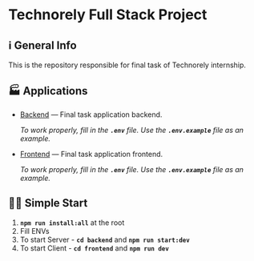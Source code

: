 # Technorely Full Stack Project

## ℹ️ General Info

This is the repository responsible for final task of Technorely internship.

## 🏭 Applications

- [Backend](./backend) — Final task application backend.

  _To work properly, fill in the **`.env`** file. Use the **`.env.example`** file as an example._

- [Frontend](./frontend) — Final task application frontend.

  _To work properly, fill in the **`.env`** file. Use the **`.env.example`** file as an example._

## 🏃‍♂️ Simple Start

1. **`npm run install:all`** at the root
2. Fill ENVs
3. To start Server - **`cd backend`** and **`npm run start:dev`**
4. To start Client - **`cd frontend`** and **`npm run dev`**
